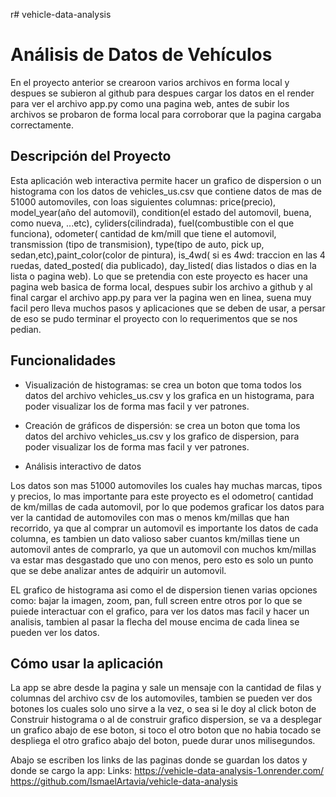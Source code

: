 r# vehicle-data-analysis
# Análisis de Datos de Vehículos
En el proyecto anterior se crearoon varios archivos en forma local y despues se subieron al github para despues cargar los
datos en el render para ver el archivo app.py como una pagina web, antes de subir los archivos se probaron de forma local para
corroborar que la pagina cargaba correctamente.

## Descripción del Proyecto
Esta aplicación web interactiva permite hacer un grafico de dispersion o un histograma con los datos de vehicles_us.csv que contiene
datos de mas de 51000 automoviles, con loas siguientes columnas: price(precio), model_year(año del automovil), condition(el estado del automovil, buena, como nueva, ...etc), cyliders(cilindrada), fuel(combustible con el que funciona), odometer( cantidad de km/mill que tiene el automovil, transmission (tipo de transmision), type(tipo de auto, pick up, sedan,etc),paint_color(color de pintura), is_4wd( si es 4wd: traccion en las 4 ruedas, dated_posted( dia publicado), day_listed( dias listados o dias
en la lista o pagina web).
Lo que se pretendia con este proyecto es hacer una pagina web basica de forma local, despues subir los archivo a github y al final cargar 
el archivo app.py para ver la pagina wen en linea, suena muy facil pero lleva muchos pasos y aplicaciones que se deben de usar, a persar de
eso se pudo terminar el proyecto con lo requerimentos que se nos pedian.

## Funcionalidades

- Visualización de histogramas: se crea un boton que toma todos los datos del archivo vehicles_us.csv y los grafica en un histograma,
  para poder visualizar los de forma mas facil y ver patrones.
  
- Creación de gráficos de dispersión: se crea un boton que toma los datos del archivo vehicles_us.csv y los grafico de dispersion,
  para poder visualizar los de forma mas facil y ver patrones.
  
- Análisis interactivo de datos
  
Los datos son mas 51000 automoviles los cuales hay muchas marcas, tipos y precios, lo mas importante para este proyecto es
el odometro( cantidad de km/millas de cada automovil, por lo que podemos graficar los datos para ver la cantidad de automoviles
con mas o menos km/millas que han recorrido, ya que al comprar un automovil es importante los datos de cada columna, es tambien
un dato valioso saber cuantos km/millas tiene un automovil antes de comprarlo, ya que un automovil con muchos km/millas va estar mas desgastado
que uno con menos, pero esto es solo un punto que se debe analizar antes de adquirir un automovil.

EL grafico de histograma asi como el de dispersion tienen varias opciones como: bajar la imagen, zoom, pan, full screen entre otros por lo que se puiede interactuar
con el grafico, para ver los datos mas facil y hacer un analisis, tambien al pasar la flecha del mouse encima de cada linea se pueden ver los datos.
  

## Cómo usar la aplicación

La app se abre desde la pagina y sale un mensaje con la cantidad de filas y columnas del archivo csv de los automoviles, tambien se pueden ver dos botones los cuales solo uno sirve a la
vez, o sea si le doy al click boton de Construir histograma o al de construir grafico dispersion, se va a desplegar un grafico abajo de ese boton, si toco el otro boton que no habia
tocado se despliega el otro grafico abajo del boton, puede durar unos milisegundos.

Abajo se escriben los links de las paginas donde se guardan los datos y donde se cargo la app:
Links: 
https://vehicle-data-analysis-1.onrender.com/
https://github.com/IsmaelArtavia/vehicle-data-analysis
